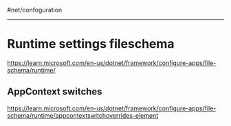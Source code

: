 #net/confoguration

---

# Runtime settings fileschema

https://learn.microsoft.com/en-us/dotnet/framework/configure-apps/file-schema/runtime/

## AppContext switches

https://learn.microsoft.com/en-us/dotnet/framework/configure-apps/file-schema/runtime/appcontextswitchoverrides-element
